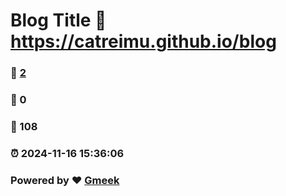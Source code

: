 # Blog Title :link: https://catreimu.github.io/blog 
### :page_facing_up: [2](https://catreimu.github.io/blog/tag.html) 
### :speech_balloon: 0 
### :hibiscus: 108 
### :alarm_clock: 2024-11-16 15:36:06 
### Powered by :heart: [Gmeek](https://github.com/Meekdai/Gmeek)
